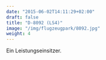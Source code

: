 ```yaml
---
date: "2015-06-02T14:11:29+02:00"
draft: false
title: "D-8092 (LS4)"
image: "/img/flugzeugpark/8092.jpg"
weight: 4
---
```


Ein Leistungseinsitzer.
